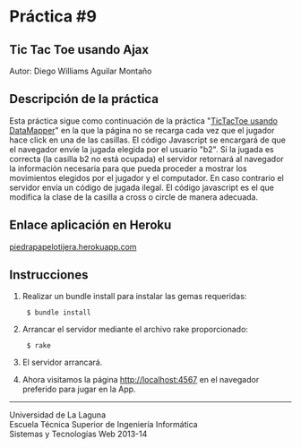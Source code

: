 Práctica #9
=========== 

Tic Tac Toe usando Ajax
-----------------------

Autor: Diego Williams Aguilar Montaño

Descripción de la práctica
--------------------------
Esta práctica sigue como continuación de la práctica "[TicTacToe usando DataMapper](http://nereida.deioc.ull.es/~lpp/perlexamples/node443)" en la que la página no se recarga cada vez que el jugador hace click en una de las casillas. El código Javascript se encargará de que el navegador envíe la jugada elegida por el usuario "b2". Si la jugada es correcta (la casilla b2 no está ocupada) el servidor retornará al navegador la información necesaria para que pueda proceder a mostrar los movimientos elegidos por el jugador y el computador. En caso contrario el servidor envía un código de jugada ilegal. El código javascript es el que modifica la clase de la casilla a cross o circle de manera adecuada.

Enlace aplicación en Heroku
---------------------------
[piedrapapelotijera.herokuapp.com](http://piedrapapelotijera.herokuapp.com/)

Instrucciones
-------------

1. Realizar un bundle install para instalar las gemas requeridas:

        $ bundle install

2. Arrancar el servidor mediante el archivo rake proporcionado:

        $ rake
3. El servidor arrancará.  
4. Ahora visitamos la página [http://localhost:4567](http://localhost:4567) en el navegador preferido para jugar en la App.  




---

Universidad de La Laguna  
Escuela Técnica Superior de Ingeniería Informática  
Sistemas y Tecnologías Web 2013-14